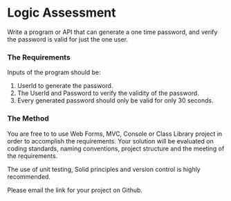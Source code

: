 # Logic Assessment

Write a program or API that can generate a one time password, and verify the password is valid for just the one user.

### The Requirements

Inputs of the program should be:

1.  UserId to generate the password.
2.  The UserId and Password to verify the validity of the password.
3.  Every generated password should only be valid for only 30 seconds.

### The Method

You are free to to use Web Forms, MVC, Console or Class Library project in order to accomplish the requirements. 
Your solution will be evaluated on coding standards, naming conventions, project structure and the meeting of the requirements.

The use of unit testing, Solid principles and version control is highly recommended.

Please email the link for your project on Github.
